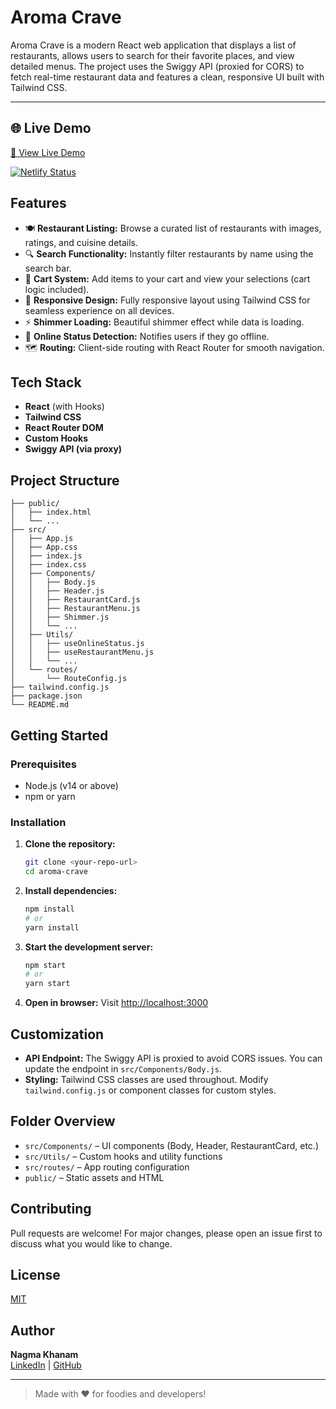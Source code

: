 

# Aroma Crave

Aroma Crave is a modern React web application that displays a list of restaurants, allows users to search for their favorite places, and view detailed menus. The project uses the Swiggy API (proxied for CORS) to fetch real-time restaurant data and features a clean, responsive UI built with Tailwind CSS.

---

## 🌐 Live Demo

[🚀 View Live Demo](https://your-demo-link.com)


[![Netlify Status](https://api.netlify.com/api/v1/badges/your-badge-id/deploy-status)](https://app.netlify.com/sites/your-demo-link/deploys)

## Features

- 🍽️ **Restaurant Listing:** Browse a curated list of restaurants with images, ratings, and cuisine details.
- 🔍 **Search Functionality:** Instantly filter restaurants by name using the search bar.
- 🛒 **Cart System:** Add items to your cart and view your selections (cart logic included).
- 📱 **Responsive Design:** Fully responsive layout using Tailwind CSS for seamless experience on all devices.
- ⚡ **Shimmer Loading:** Beautiful shimmer effect while data is loading.
- 🚦 **Online Status Detection:** Notifies users if they go offline.
- 🗺️ **Routing:** Client-side routing with React Router for smooth navigation.

## Tech Stack

- **React** (with Hooks)
- **Tailwind CSS**
- **React Router DOM**
- **Custom Hooks**
- **Swiggy API (via proxy)**

## Project Structure

```
├── public/
│   ├── index.html
│   └── ...
├── src/
│   ├── App.js
│   ├── App.css
│   ├── index.js
│   ├── index.css
│   ├── Components/
│   │   ├── Body.js
│   │   ├── Header.js
│   │   ├── RestaurantCard.js
│   │   ├── RestaurantMenu.js
│   │   ├── Shimmer.js
│   │   └── ...
│   ├── Utils/
│   │   ├── useOnlineStatus.js
│   │   ├── useRestaurantMenu.js
│   │   └── ...
│   └── routes/
│       └── RouteConfig.js
├── tailwind.config.js
├── package.json
└── README.md
```

## Getting Started

### Prerequisites
- Node.js (v14 or above)
- npm or yarn

### Installation

1. **Clone the repository:**
   ```sh
   git clone <your-repo-url>
   cd aroma-crave
   ```
2. **Install dependencies:**
   ```sh
   npm install
   # or
   yarn install
   ```
3. **Start the development server:**
   ```sh
   npm start
   # or
   yarn start
   ```
4. **Open in browser:**
   Visit [http://localhost:3000](http://localhost:3000)

## Customization
- **API Endpoint:** The Swiggy API is proxied to avoid CORS issues. You can update the endpoint in `src/Components/Body.js`.
- **Styling:** Tailwind CSS classes are used throughout. Modify `tailwind.config.js` or component classes for custom styles.

## Folder Overview
- `src/Components/` – UI components (Body, Header, RestaurantCard, etc.)
- `src/Utils/` – Custom hooks and utility functions
- `src/routes/` – App routing configuration
- `public/` – Static assets and HTML

## Contributing
Pull requests are welcome! For major changes, please open an issue first to discuss what you would like to change.

## License
[MIT](LICENSE)

## Author

**Nagma Khanam**  
[LinkedIn](https://www.linkedin.com/in/nagma-nk-khanam/) | [GitHub](https://github.com/khanam-nagma)

---

> Made with ❤️ for foodies and developers!